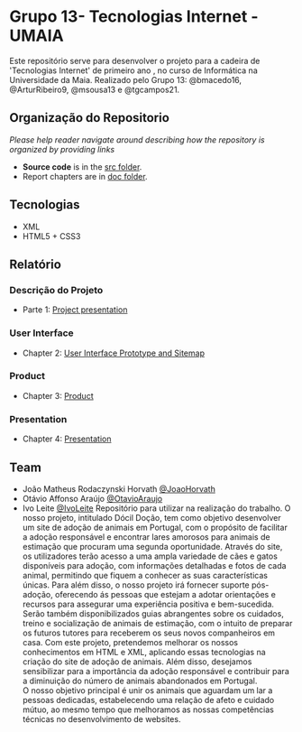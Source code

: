 # Grupo 13- Tecnologias Internet - UMAIA

Este repositório serve para desenvolver o projeto para a cadeira de 'Tecnologias Internet' de primeiro ano , no curso de Informática na Universidade da Maia. Realizado pelo Grupo 13: @bmacedo16, @ArturRibeiro9, @msousa13 e @tgcampos21.

## Organização do Repositorio

_Please help reader navigate around describing how the repository is organized by providing links_
* **Source code** is in the [src folder](src/).
* Report chapters are in [doc folder](doc/).

## Tecnologias

* XML
* HTML5 + CSS3

## Relatório

### Descrição do Projeto
* Parte 1: [Project presentation](doc/c1.md)
### User Interface 
* Chapter 2: [User Interface Prototype and Sitemap](doc/c2.md)
### Product
* Chapter 3: [Product](doc/c3.md)
### Presentation
* Chapter 4: [Presentation](doc/c4.md)

## Team
* João Matheus Rodaczynski Horvath [@JoaoHorvath](https://github.com/jrodaczy)
* Otávio Affonso Araújo [@OtavioAraujo](https://github.com/Otavio-A)
* Ivo Leite [@IvoLeite](https://github.com/LeiteIvo)
Repositório para utilizar na realização do trabalho.
  O nosso projeto, intitulado Dócil Doção, tem como objetivo desenvolver um site de adoção de animais em Portugal, com o propósito de facilitar a adoção responsável e encontrar lares amorosos para animais de estimação que procuram uma segunda oportunidade. 
  Através do site, os utilizadores terão acesso a uma ampla variedade de cães e gatos disponíveis para adoção, com informações detalhadas e fotos de cada animal, permitindo que fiquem a conhecer as suas características únicas. Para além disso, o nosso projeto irá fornecer suporte pós-adoção, oferecendo ás pessoas que estejam a adotar orientações e recursos para assegurar uma experiência positiva e bem-sucedida. Serão também disponibilizados guias abrangentes sobre os cuidados, treino e socialização de animais de estimação, com o intuito de preparar os futuros tutores para receberem os seus novos companheiros em casa. Com este projeto, pretendemos melhorar os nossos conhecimentos em HTML e XML, aplicando essas tecnologias na criação do site de adoção de animais. Além disso, desejamos sensibilizar para a importância da adoção responsável e contribuir para a diminuição do número de animais abandonados em Portugal.   
  O nosso objetivo principal é unir os animais que aguardam um lar a pessoas dedicadas, estabelecendo uma relação de afeto e cuidado mútuo, ao mesmo tempo que melhoramos as nossas competências técnicas no desenvolvimento de websites.
  
